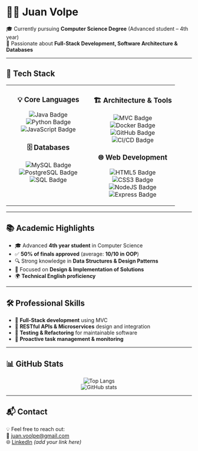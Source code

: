 # 👨‍💻 Juan Volpe  

🎓 Currently pursuing **Computer Science Degree** (Advanced student – 4th year)  
📍 Passionate about **Full-Stack Development, Software Architecture & Databases**  

---

## 🚀 Tech Stack

<div align="center">

<table>
<tr>
<td valign="top" align="center" width="50%">

### 💡 Core Languages  
![Java Badge](https://img.shields.io/badge/Java-ED8B00?style=for-the-badge&logo=java&logoColor=white)  
![Python Badge](https://img.shields.io/badge/Python-3776AB?style=for-the-badge&logo=python&logoColor=white)  
![JavaScript Badge](https://img.shields.io/badge/JavaScript-F7DF1E?style=for-the-badge&logo=javascript&logoColor=black)  

### 🗄️ Databases  
![MySQL Badge](https://img.shields.io/badge/MySQL-005C84?style=for-the-badge&logo=mysql&logoColor=white)  
![PostgreSQL Badge](https://img.shields.io/badge/PostgreSQL-316192?style=for-the-badge&logo=postgresql&logoColor=white)  
![SQL Badge](https://img.shields.io/badge/SQL-4479A1?style=for-the-badge&logo=database&logoColor=white)  

</td>
<td valign="top" align="center" width="50%">

### 🏗️ Architecture & Tools  
![MVC Badge](https://img.shields.io/badge/MVC-6DB33F?style=for-the-badge&logoColor=white)  
![Docker Badge](https://img.shields.io/badge/Docker-2496ED?style=for-the-badge&logo=docker&logoColor=white)  
![GitHub Badge](https://img.shields.io/badge/GitHub-181717?style=for-the-badge&logo=github&logoColor=white)  
![CI/CD Badge](https://img.shields.io/badge/CI%2FCD-000000?style=for-the-badge&logo=gitlab&logoColor=orange)  

### 🌐 Web Development  
![HTML5 Badge](https://img.shields.io/badge/HTML5-E34F26?style=for-the-badge&logo=html5&logoColor=white)  
![CSS3 Badge](https://img.shields.io/badge/CSS3-1572B6?style=for-the-badge&logo=css3&logoColor=white)  
![NodeJS Badge](https://img.shields.io/badge/Node.js-43853D?style=for-the-badge&logo=node.js&logoColor=white)  
![Express Badge](https://img.shields.io/badge/Express.js-404D59?style=for-the-badge)  

</td>
</tr>
</table>

</div>

---

## 📚 Academic Highlights
- 🎓 Advanced **4th year student** in Computer Science  
- ✅ **50% of finals approved** (average: **10/10 in OOP**)  
- 🔍 Strong knowledge in **Data Structures & Design Patterns**  
- 📐 Focused on **Design & Implementation of Solutions**  
- 🌍 **Technical English proficiency**  

---

## 🛠️ Professional Skills
- 🔹 **Full-Stack development** using MVC  
- 🔹 **RESTful APIs & Microservices** design and integration  
- 🔹 **Testing & Refactoring** for maintainable software  
- 🔹 **Proactive task management & monitoring**  

---

## 📊 GitHub Stats

<div align="center">

![Top Langs](https://github-readme-stats.vercel.app/api/top-langs/?username=JJuanVolpe&hide_progress=true&theme=tokyonight)  
![GitHub stats](https://github-readme-stats.vercel.app/api?username=JJuanVolpe&show_icons=true&theme=tokyonight)

</div>

---

## 📬 Contact

💡 Feel free to reach out:  
📧 [juan.voolpe@gmail.com](mailto:juan.voolpe@gmail.com)  
🌐 [LinkedIn](https://www.linkedin.com/) _(add your link here)_  

